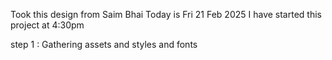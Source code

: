 Took this design from Saim Bhai
Today is Fri 21 Feb 2025
I have started this project at 4:30pm

step 1 : Gathering assets and styles and fonts
